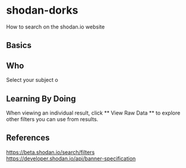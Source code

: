 # shodan-dorks
How to search on the shodan.io website

## Basics ##



## Who ##
Select your subject o








## Learning By Doing ##
When viewing an individual result, click ** View Raw Data ** to explore other filters you can use from results.

## References ##
https://beta.shodan.io/search/filters
https://developer.shodan.io/api/banner-specification
